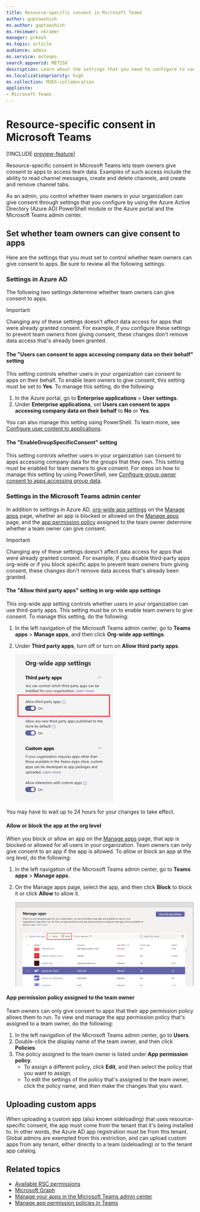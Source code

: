 ```yaml
---
title: Resource-specific consent in Microsoft Teams
author: guptaashish
ms.author: guptaashish
ms.reviewer: nkramer
manager: prkosh
ms.topic: article
audience: admin
ms.service: msteams
search.appverid: MET150
description: Learn about the settings that you need to configure to control whether teams owners in your organization can give consent to apps. 
ms.localizationpriority: high
ms.collection: M365-collaboration
appliesto: 
- Microsoft Teams
---
```


# Resource-specific consent in Microsoft Teams

[!INCLUDE [preview-feature](includes/preview-feature.md)]

Resource-specific consent in Microsoft Teams lets team owners give consent to apps to access team data. Examples of such access include the ability to read channel messages, create and delete channels, and create and remove channel tabs.

As an admin, you control whether team owners in your organization can give consent through settings that you configure by using the Azure Active Directory (Azure AD) PowerShell module or the Azure portal and the Microsoft Teams admin center.  

## Set whether team owners can give consent to apps

Here are the settings that you must set to control whether team owners can give consent to apps. Be sure to review all the following settings.

### Settings in Azure AD

The following two settings determine whether team owners can give consent to apps.

> [!IMPORTANT]
> Changing any of these settings doesn't affect data access for apps that were already granted consent. For example, if you configure these settings to prevent team owners from giving consent, these changes don't remove data access that's already been granted.

#### The "Users can consent to apps accessing company data on their behalf" setting

This setting controls whether users in your organization can consent to apps on their behalf. To enable team owners to give consent, this setting must be set to **Yes**. To manage this setting, do the following:

1. In the Azure portal, go to **Enterprise applications** > **User settings**.
2. Under **Enterprise applications**, set **Users can consent to apps accessing company data on their behalf** to **No** or **Yes**.

You can also manage this setting using PowerShell. To learn more, see [Configure user content to applications](/azure/active-directory/manage-apps/configure-user-consent#configure-user-consent-to-applications).

#### The "EnableGroupSpecificConsent" setting

This setting controls whether users in your organization can consent to apps accessing company data for the groups that they own. This setting must be enabled for team owners to give consent. For steps on how to manage this setting by using PowerShell, see [Configure group owner consent to apps accessing group data](/azure/active-directory/manage-apps/configure-user-consent#configure-group-owner-consent-to-apps-accessing-group-data).

### Settings in the Microsoft Teams admin center

In addition to settings in Azure AD, [org-wide app settings](manage-apps.md#manage-org-wide-app-settings) on the [Manage apps](manage-apps.md) page, whether an app is blocked or allowed on the [Manage apps](manage-apps.md#allow-and-block-apps) page, and the [app permission policy](teams-app-permission-policies.md) assigned to the team owner determine whether a team owner can give consent.

> [!IMPORTANT]
> Changing any of these settings doesn't affect data access for apps that were already granted consent. For example, if you disable third-party apps org-wide or if you block specific apps to prevent team owners from giving consent, these changes don't remove data access that's already been granted.  

#### The "Allow third party apps" setting in org-wide app settings

This org-wide app setting controls whether users in your organization can use third-party apps. This setting must be on to enable team owners to give consent. To manage this setting, do the following:

1. In the left navigation of the Microsoft Teams admin center, go to **Teams apps** > **Manage apps**, and then click **Org-wide app settings**.
2. Under **Third party apps**, turn off or turn on **Allow third party apps**.

    ![Screenshot of the "Allow third party apps in Teams" setting](media/resource-specific-consent-org-wide-setting.png)

You may have to wait up to 24 hours for your changes to take effect.

#### Allow or block the app at the org level

When you block or allow an app on the [Manage apps](manage-apps.md#allow-and-block-apps) page, that app is blocked or allowed for all users in your organization. Team owners can only give consent to an app if the app is allowed. To allow or block an app at the org level, do the following:

1. In the left navigation of the Microsoft Teams admin center, go to **Teams apps** > **Manage apps**.
2. On the Manage apps page, select the app, and then click **Block** to block it or click **Allow** to allow it.

    ![Screenshot of the blocked apps in org-wide settings.](media/resource-specific-consent-allow-block-apps.png)

#### App permission policy assigned to the team owner

Team owners can only give consent to apps that their app permission policy allows them to run. To view and manage the app permission policy that's assigned to a team owner, do the following:

1. In the left navigation of the Microsoft Teams admin center, go to **Users**.
2. Double-click the display name of the team owner, and then click **Policies**.
3. The policy assigned to the team owner is listed under **App permission policy**.
    - To assign a different policy, click **Edit**, and then select the policy that you want to assign.
    - To edit the settings of the policy that's assigned to the team owner, click the policy name, and then make the changes that you want.  

## Uploading custom apps

When uploading a custom app (also known sideloading) that uses resource-specific consent, the app must come from the tenant that it's being installed to. In other words, the Azure AD app registration must be from this tenant. Global admins are exempted from this restriction, and can upload custom apps from any tenant, either directly to a team (sideloading) or to the tenant app catalog.

## Related topics

- [Available RSC permissions](/microsoftteams/platform/graph-api/rsc/resource-specific-consent)
- [Microsoft Graph](https://developer.microsoft.com/graph)
- [Manage your apps in the Microsoft Teams admin center](manage-apps.md)
- [Manage app permission policies in Teams](teams-app-permission-policies.md)
